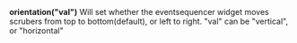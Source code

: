 <a name="orientation"><h3 style="padding-top: 40px; margin-top: 40px;"></h3></a>
**orientation("val")** Will set whether the eventsequencer widget moves scrubers from top to bottom(default), or left to right. "val" can be "vertical", or "horizontal"  